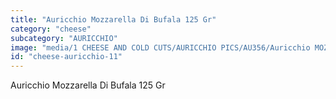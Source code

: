 ```yaml
---
title: "Auricchio Mozzarella Di Bufala 125 Gr"
category: "cheese"
subcategory: "AURICCHIO"
image: "media/1 CHEESE AND COLD CUTS/AURICCHIO PICS/AU356/Auricchio MOZZARELLA di BUFALA 125 gr.jpg"
id: "cheese-auricchio-11"
---
```


Auricchio Mozzarella Di Bufala 125 Gr
